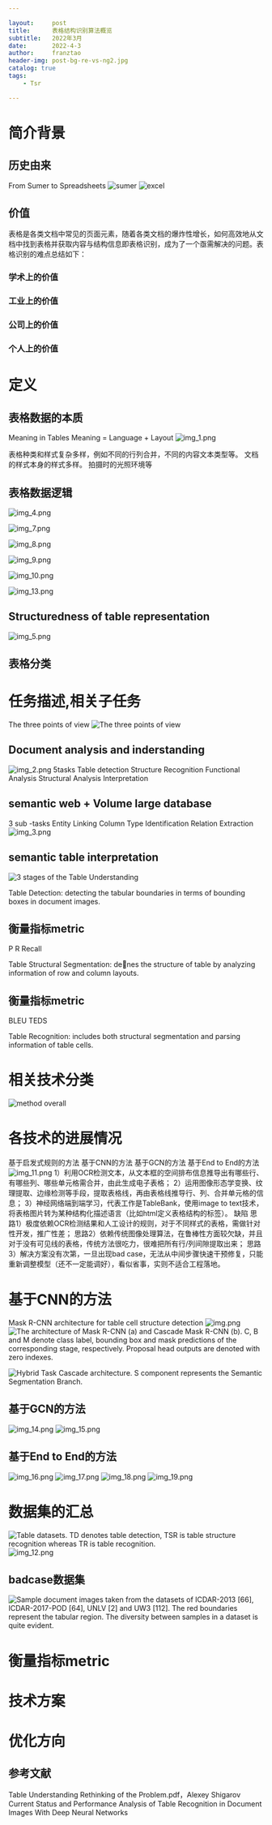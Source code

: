 ```yaml
---

layout:     post
title:      表格结构识别算法概览
subtitle:   2022年3月
date:       2022-4-3
author:     franztao
header-img: post-bg-re-vs-ng2.jpg
catalog: true
tags:
    - Tsr

---
```


# 简介背景

## 历史由来

From Sumer to Spreadsheets
![sumer](2022-04-04-表格结构识别算法概览/sumer.png)
![excel](2022-04-04-表格结构识别算法概览/excel.png)

## 价值

表格是各类文档中常见的页面元素，随着各类文档的爆炸性增长，如何高效地从文档中找到表格并获取内容与结构信息即表格识别，成为了一个亟需解决的问题。表格识别的难点总结如下：

### 学术上的价值

### 工业上的价值

### 公司上的价值

### 个人上的价值

# 定义

## 表格数据的本质

Meaning in Tables Meaning = Language + Layout
![img_1.png](2022-04-04-表格结构识别算法概览/img_1.png)

表格种类和样式复杂多样，例如不同的行列合并，不同的内容文本类型等。
文档的样式本身的样式多样。
拍摄时的光照环境等

## 表格数据逻辑

![img_4.png](2022-04-04-表格结构识别算法概览/img_4.png)

![img_7.png](2022-04-04-表格结构识别算法概览/img_7.png)

![img_8.png](2022-04-04-表格结构识别算法概览/img_8.png)

![img_9.png](2022-04-04-表格结构识别算法概览/img_9.png)

![img_10.png](2022-04-04-表格结构识别算法概览/img_10.png)

![img_13.png](2022-04-04-表格结构识别算法概览/img_13.png)

## Structuredness of table representation

![img_5.png](2022-04-04-表格结构识别算法概览/img_5.png)

## 表格分类

# 任务描述,相关子任务

The three points of view
![The three points of view](The_three_points_of_view.png)

## Document analysis and inderstanding

![img_2.png](2022-04-04-表格结构识别算法概览/img_2.png)
5tasks
Table detection
Structure Recognition
Functional Analysis
Structural Analysis
Interpretation

## semantic web + Volume large database

3 sub -tasks
Entity Linking
Column Type Identification
Relation Extraction
![img_3.png](2022-04-04-表格结构识别算法概览/img_3.png)

## semantic table interpretation

![3 stages of the Table Understanding](2022-04-04-表格结构识别算法概览/img_6.png)

Table Detection: detecting the tabular boundaries in
terms of bounding boxes in document images.

## 衡量指标metric

P R Recall

Table Structural Segmentation: denes the structure
of table by analyzing information of row and column
layouts.

## 衡量指标metric

BLEU TEDS

Table Recognition: includes both structural segmentation
and parsing information of table cells.

# 相关技术分类

![method overall](2022-04-04-表格结构识别算法概览/method_overrall.png)

# 各技术的进展情况

基于启发式规则的方法
基于CNN的方法
基于GCN的方法
基于End to End的方法
![img_11.png](2022-04-04-表格结构识别算法概览/img_11.png)
1）利用OCR检测文本，从文本框的空间排布信息推导出有哪些行、有哪些列、哪些单元格需合并，由此生成电子表格；
2）运用图像形态学变换、纹理提取、边缘检测等手段，提取表格线，再由表格线推导行、列、合并单元格的信息；
3）神经网络端到端学习，代表工作是TableBank，使用image to text技术，将表格图片转为某种结构化描述语言（比如html定义表格结构的标签）。
缺陷
    思路1）极度依赖OCR检测结果和人工设计的规则，对于不同样式的表格，需做针对性开发，推广性差；
    思路2）依赖传统图像处理算法，在鲁棒性方面较欠缺，并且对于没有可见线的表格，传统方法很吃力，很难把所有行/列间隙提取出来；
    思路3）解决方案没有次第，一旦出现bad case，无法从中间步骤快速干预修复，只能重新调整模型（还不一定能调好），看似省事，实则不适合工程落地。

# 基于CNN的方法

Mask R-CNN architecture for table cell structure detection
![img.png](2022-04-04-表格结构识别算法概览/img20.png)
![ The architecture of Mask R-CNN (a) and Cascade Mask R-CNN (b). C, B
and M denote class label, bounding box and mask predictions of the corresponding stage,
respectively. Proposal head outputs are denoted with zero indexes.](2022-04-04-表格结构识别算法概览/img21.png)

![Hybrid Task Cascade architecture. S component represents the Semantic
Segmentation Branch.](2022-04-04-表格结构识别算法概览/img22.png)

## 基于GCN的方法

![img_14.png](2022-04-04-表格结构识别算法概览/img_14.png)
![img_15.png](2022-04-04-表格结构识别算法概览/img_15.png)

## 基于End to End的方法

![img_16.png](2022-04-04-表格结构识别算法概览/img_16.png)
![img_17.png](2022-04-04-表格结构识别算法概览/img_17.png)
![img_18.png](2022-04-04-表格结构识别算法概览/img_18.png)
![img_19.png](2022-04-04-表格结构识别算法概览/img_19.png)

# 数据集的汇总

![Table datasets. TD denotes table detection, TSR is table structure recognition whereas TR is table recognition.](2022-04-04-表格结构识别算法概览/table_datasets.png)
![img_12.png](2022-04-04-表格结构识别算法概览/img_12.png)

## badcase数据集

![Sample document images taken from the datasets of ICDAR-2013 [66], ICDAR-2017-POD [64], UNLV [2] and UW3 [112]. The red boundaries
represent the tabular region. The diversity between samples in a dataset is quite evident.](2022-04-04-表格结构识别算法概览/sample_document_images.png)

# 衡量指标metric

# 技术方案

# 优化方向

## 参考文献

Table Understanding Rethinking of the Problem.pdf，Alexey Shigarov
Current Status and Performance Analysis of
Table Recognition in Document Images
With Deep Neural Networks
